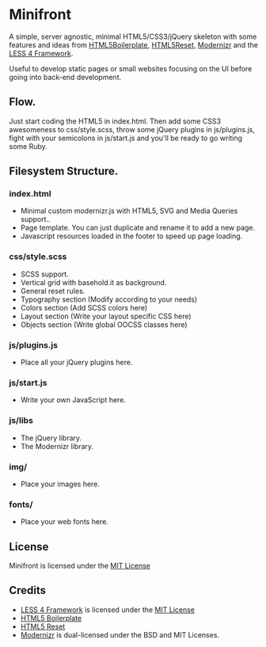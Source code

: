 Minifront
=========

A simple, server agnostic, minimal HTML5/CSS3/jQuery skeleton with some features and ideas from [HTML5Boilerplate](http://html5boilerplate.com/), [HTML5Reset](http://html5reset.org/), [Modernizr](http://modernizr.com/) and the [LESS 4 Framework](http://lessframework.com/).

Useful to develop static pages or small websites focusing on the UI before going into back-end development.

## Flow.

Just start coding the HTML5 in index.html. Then add some CSS3 awesomeness to css/style.scss, throw some jQuery plugins in js/plugins.js, fight with your semicolons in js/start.js and you'll be ready to go writing some Ruby.

## Filesystem Structure.

### index.html
- Minimal custom modernizr.js with HTML5, SVG and Media Queries support..
- Page template. You can just duplicate and rename it to add a new page.
- Javascript resources loaded in the footer to speed up page loading.

### css/style.scss
- SCSS support.
- Vertical grid with basehold.it as background.
- General reset rules.
- Typography section (Modify according to your needs)
- Colors section (Add SCSS colors here)
- Layout section (Write your layout specific CSS here)
- Objects section (Write global OOCSS classes here)

### js/plugins.js
- Place all your jQuery plugins here.

### js/start.js
- Write your own JavaScript here.

### js/libs
- The jQuery library.
- The Modernizr library.

### img/
- Place your images here.

### fonts/
- Place your web fonts here.


## License

Minifront is licensed under the [MIT License](http://www.opensource.org/licenses/mit-license.php)


## Credits

- [LESS 4 Framework](https://github.com/jonikorpi/Less-Framework) is licensed under the [MIT License](http://www.opensource.org/licenses/mit-license.php)
- [HTML5 Boilerplate](https://github.com/h5bp/html5-boilerplate)
- [HTML5 Reset](https://github.com/murtaugh/HTML5-Reset)
- [Modernizr](https://github.com/Modernizr/Modernizr) is dual-licensed under the BSD and MIT Licenses.



